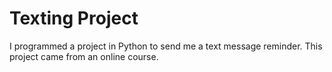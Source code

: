 # Texting Project
I programmed a project in Python to send me a text message reminder. This project came from an online course.
